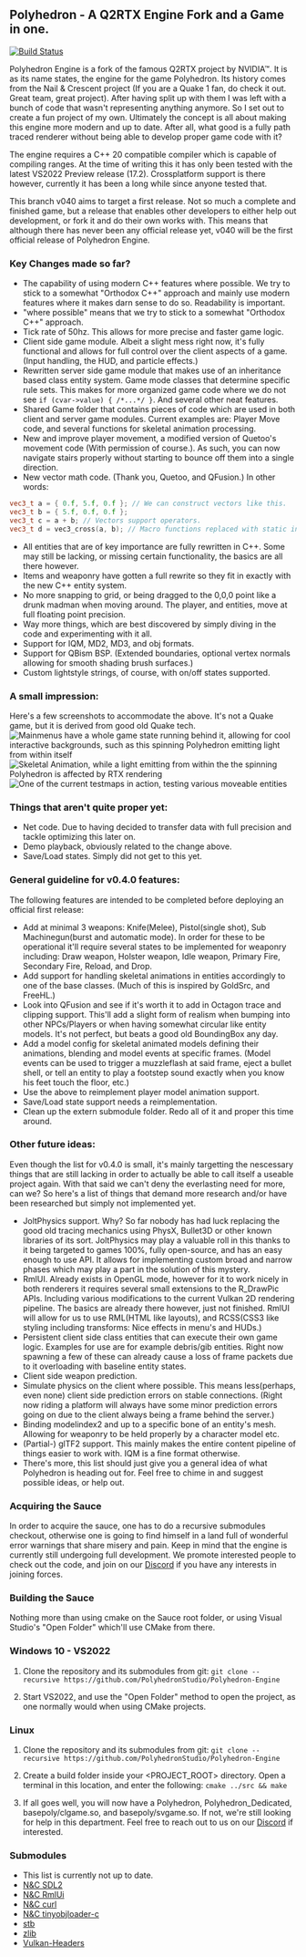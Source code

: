 ## Polyhedron - A Q2RTX Engine Fork and a Game in one.
[![Build Status](https://github.com/NVIDIA/Q2RTX/actions/workflows/build.yml/badge.svg)](https://github.com/NVIDIA/Q2RTX/actions/workflows/build.yml)

Polyhedron Engine is a fork of the famous Q2RTX project by NVIDIA™. It is as its name states, the engine for the game Polyhedron. Its history comes from the Nail & Crescent project (If you are a Quake 1 fan, do check it out. Great team, great project). After having split up with them I was left with a bunch of code that wasn't representing anything anymore. So I set out to create a fun project of my own. Ultimately the concept is all about making this engine more modern and up to date. After all, what good is a fully path traced renderer without being able to develop proper game code with it?

The engine requires a C++ 20 compatible compiler which is capable of compiling ranges. At the time of writing this it has only been tested with the latest VS2022 Preview release (17.2). Crossplatform support is there however, currently it has been a long while since anyone tested that. 

This branch v040 aims to target a first release. Not so much a complete and finished game, but a release that enables other developers to either help out development, or fork it and do their own works with. This means that although there has never been any official release yet, v040 will be the first official release of Polyhedron Engine.

### Key Changes made so far?
- The capability of using modern C++ features where possible. We try to stick to a somewhat "Orthodox C++" approach and mainly use modern features where it makes darn sense to do so. Readability is important.
- "where possible" means that we try to stick to a somewhat "Orthodox C++" approach.
- Tick rate of 50hz. This allows for more precise and faster game logic.
- Client side game module. Albeit a slight mess right now, it's fully functional and allows for full control over the client aspects of a game. (Input handling, the HUD, and particle effects.)
- Rewritten server side game module that makes use of an inheritance based class entity system. Game mode classes that determine specific rule sets. This makes for more organized game code where we do not see ``if (cvar->value) { /*...*/ }``. And several other neat features.
- Shared Game folder that contains pieces of code which are used in both client and server game modules. Current examples are: Player Move code, and several functions for skeletal animation processing.
- New and improve player movement, a modified version of Quetoo's movement code (With permission of course.). As such, you can now navigate stairs properly without starting to bounce off them into a single direction.
- New vector math code. (Thank you, Quetoo, and QFusion.) In other words:
```c++
vec3_t a = { 0.f, 5.f, 0.f }; // We can construct vectors like this.
vec3_t b = { 5.f, 0.f, 0.f };
vec3_t c = a + b; // Vectors support operators.
vec3_t d = vec3_cross(a, b); // Macro functions replaced with static inline functions to accomodate the above.
```
- All entities that are of key importance are fully rewritten in C++. Some may still be lacking, or missing certain functionality, the basics are all there however.
- Items and weaponry have gotten a full rewrite so they fit in exactly with the new C++ entity system.
- No more snapping to grid, or being dragged to the 0,0,0 point like a drunk madman when moving around. The player, and entities, move at full floating point precision.
- Way more things, which are best discovered by simply diving in the code and experimenting with it all.
- Support for IQM, MD2, MD3, and obj formats.
- Support for QBism BSP. (Extended boundaries, optional vertex normals allowing for smooth shading brush surfaces.)
- Custom lightstyle strings, of course, with on/off states supported.

### A small impression:
Here's a few screenshots to accommodate the above. It's not a Quake game, but it is derived from good old Quake tech.
![Mainmenus have a whole game state running behind it, allowing for cool interactive backgrounds, such as this spinning Polyhedron emitting light from within itself](doc/screenshots/mainmenu.png?raw=true "Mainmenus with BSP backgrounds:")
![Skeletal Animation, while a light emitting from within the the spinning Polyhedron is affected by RTX rendering](doc/screenshots/ingame0.png?raw=true "In-game screenshot #0:")
![One of the  current testmaps in action, testing various moveable entities](doc/screenshots/ingame1.png?raw=true "In-game screenshot #1:")
### Things that aren't quite proper yet:
- Net code. Due to having decided to transfer data with full precision and tackle optimizing this later on.
- Demo playback, obviously related to the change above.
- Save/Load states. Simply did not get to this yet.

### General guideline for v0.4.0 features:
The following features are intended to be completed before deploying an official first release:
- Add at minimal 3 weapons: Knife(Melee), Pistol(single shot), Sub Machinegun(burst and automatic mode). In order for these to be operational it'll require several states to be implemented for weaponry including: Draw weapon, Holster weapon, Idle weapon, Primary Fire, Secondary Fire, Reload, and Drop.
- Add support for handling skeletal animations in entities accordingly to one of the base classes. (Much of this is inspired by GoldSrc, and FreeHL.)
- Look into QFusion and see if it's worth it to add in Octagon trace and clipping support. This'll add a slight form of realism when bumping into other NPCs/Players or when having somewhat circular like entity models. It's not perfect, but beats a good old BoundingBox any day.
- Add a model config for skeletal animated models defining their animations, blending and model events at specific frames. (Model events can be used to trigger a muzzleflash at said frame, eject a bullet shell, or tell an entity to play a footstep sound exactly when you know his feet touch the floor, etc.)
- Use the above to reimplement player model animation support.
- Save/Load state support needs a reimplementation.
- Clean up the extern submodule folder. Redo all of it and proper this time around.

### Other future ideas:
Even though the list for v0.4.0 is small, it's mainly targetting the nescessary things that are still lacking in order to actually be able to call itself a useable project again. With that said we can't deny the everlasting need for more, can we? So here's a list of things that demand more research and/or have been researched but simply not implemented yet.
- JoltPhysics support. Why? So far nobody has had luck replacing the good old tracing mechanics using PhysX, Bullet3D or other known libraries of its sort. JoltPhysics may play a valuable roll in this thanks to it being targeted to games 100%, fully open-source, and has an easy enough to use API. It allows for implementing custom broad and narrow phases which may play a part in the solution of this mystery.
- RmlUI. Already exists in OpenGL mode, however for it to work nicely in both renderers it requires several small extensions to the R_DrawPic APIs. Including various modifications to the current Vulkan 2D rendering pipeline. The basics are already there however, just not finished. RmlUI will allow for us to use RML(HTML like layouts), and  RCSS(CSS3 like styling including transforms: Nice effects in menu's and HUDs.)
- Persistent client side class entities that can execute their own game logic. Examples for use are for example debris/gib entities. Right now spawning a few of these can already cause a loss of frame packets due to it overloading with baseline entity states.
- Client side weapon prediction.
- Simulate physics on the client where possible. This means less(perhaps, even none) client side prediction errors on stable connections. (Right now riding a platform will always have some minor prediction errors going on due to the client always being a frame behind the server.)
- Binding modelindex2 and up to a specific bone of an entity's mesh. Allowing for weaponry to be held properly by a character model etc.
- (Partial-) glTF2 support. This mainly makes the entire content pipeline of things easier to work with. IQM is a fine format otherwise.
- There's more, this list should just give you a general idea of what Polyhedron is heading out for. Feel free to chime in and suggest possible ideas, or help out.
### Acquiring the Sauce
In order to acquire the sauce, one has to do a recursive submodules checkout, otherwise one is going to find himself in a land full of wonderful error warnings that share misery and pain. Keep in mind that the engine is currently still undergoing full development. We promote interested people to check out the code, and join on our [Discord](https://discord.gg/TfnH5buTq7) if you have any interests in joining forces.

### Building the Sauce
Nothing more than using cmake on the Sauce root folder, or using Visual Studio's "Open Folder" which'll use CMake from there.
### Windows 10 - VS2022

  1. Clone the repository and its submodules from git:
     `git clone --recursive https://github.com/PolyhedronStudio/Polyhedron-Engine `

  2. Start VS2022, and use the "Open Folder" method to open the project, as one normally would when using CMake projects.  

### Linux

  1. Clone the repository and its submodules from git:
  `git clone --recursive https://github.com/PolyhedronStudio/Polyhedron-Engine `

  2. Create a build folder inside your <PROJECT_ROOT> directory. Open a terminal in this location, and enter the following:
  `cmake ../src && make`

  3. If all goes well, you will now have a Polyhedron, Polyhedron_Dedicated, basepoly/clgame.so, and basepoly/svgame.so. If not, we're still looking for help in this department. Feel free to reach out to us on our [Discord](https://discord.gg/6Qc6wfmFMR) if interested.

### Submodules

* This list is currently not up to date.
* [N&C SDL2](https://github.com/WatIsDeze/NaC-SDL)
* [N&C RmlUi](https://github.com/WatIsDeze/Nac-RmlUi)
* [N&C curl](https://github.com/WatIsDeze/NaC-curl)
* [N&C tinyobjloader-c](https://github.com/WatIsDeze/nac-tinyobjloader-c)
* [stb](https://github.com/nothings/stb)
* [zlib](https://github.com/madler/zlib)
* [Vulkan-Headers](https://github.com/KhronosGroup/Vulkan-Headers)
